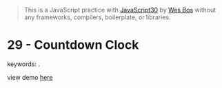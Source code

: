 > This is a JavaScript practice with [JavaScript30](https://javascript30.com/) by [Wes Bos](https://github.com/wesbos) without any frameworks, compilers, boilerplate, or libraries.

# 29 - Countdown Clock
keywords: .

view demo [here](https://gnovo.github.io/JS30/29-Countdown_Clock/index.html)